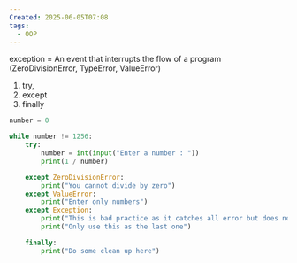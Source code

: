 ```yaml
---
Created: 2025-06-05T07:08
tags:
  - OOP
---
```

exception = An event that interrupts the flow of a program  
(ZeroDivisionError, TypeError, ValueError)

1. try,
2. except
3. finally

```Python
number = 0

while number != 1256:
    try:
        number = int(input("Enter a number : "))
        print(1 / number)

    except ZeroDivisionError:
        print("You cannot divide by zero")
    except ValueError:
        print("Enter only numbers")
    except Exception:
        print("This is bad practice as it catches all error but does not clarify the user what happened")
        print("Only use this as the last one")

    finally:
        print("Do some clean up here")
```